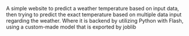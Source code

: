 A simple website to predict a weather temperature based on input data, then trying to predict the exact temperature based on multiple data input regarding the weather. Where it is backend by utilizing Python with Flash, using a custom-made model that is exported by joblib
